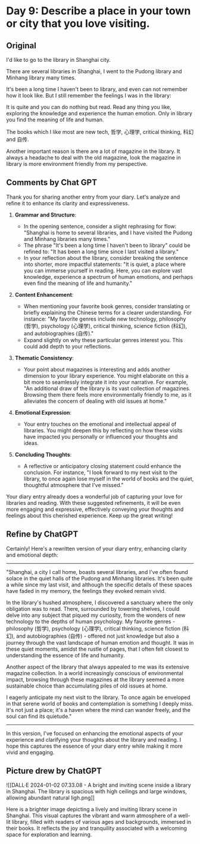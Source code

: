 # **Day 9:** Describe a place in your town or city that you love visiting.

## Original
I'd like to go to the library in Shanghai city.

There are several libraries in Shanghai, I went to the Pudong library and Minhang library many times. 

It's been a long time I haven't been to library, and even can not remember how it look like. But I still remember the feelings I was in the library: 

It is quite and you can do nothing but read. Read any thing you like, exploring the knowledge and experience the human emotion. Only in library you find the meaning of life and human.

The books which I like most are new tech, 哲学, 心理学, critical thinking, 科幻 and 自传.

Another important reason is there are a lot of magazine in the library. It always a headache to deal with the old magazine, look the magazine in library is more environment friendly from my perspective.

## Comments by Chat GPT
Thank you for sharing another entry from your diary. Let's analyze and refine it to enhance its clarity and expressiveness.

1. **Grammar and Structure**:
    
    - In the opening sentence, consider a slight rephrasing for flow: "Shanghai is home to several libraries, and I have visited the Pudong and Minhang libraries many times."
    - The phrase "It's been a long time I haven't been to library" could be refined to: "It has been a long time since I last visited a library."
    - In your reflection about the library, consider breaking the sentence into shorter, more impactful statements: "It is quiet, a place where you can immerse yourself in reading. Here, you can explore vast knowledge, experience a spectrum of human emotions, and perhaps even find the meaning of life and humanity."
2. **Content Enhancement**:
    
    - When mentioning your favorite book genres, consider translating or briefly explaining the Chinese terms for a clearer understanding. For instance: "My favorite genres include new technology, philosophy (哲学), psychology (心理学), critical thinking, science fiction (科幻), and autobiographies (自传)."
    - Expand slightly on why these particular genres interest you. This could add depth to your reflections.
3. **Thematic Consistency**:
    
    - Your point about magazines is interesting and adds another dimension to your library experience. You might elaborate on this a bit more to seamlessly integrate it into your narrative. For example, "An additional draw of the library is its vast collection of magazines. Browsing them there feels more environmentally friendly to me, as it alleviates the concern of dealing with old issues at home."
4. **Emotional Expression**:
    
    - Your entry touches on the emotional and intellectual appeal of libraries. You might deepen this by reflecting on how these visits have impacted you personally or influenced your thoughts and ideas.
5. **Concluding Thoughts**:
    
    - A reflective or anticipatory closing statement could enhance the conclusion. For instance, "I look forward to my next visit to the library, to once again lose myself in the world of books and the quiet, thoughtful atmosphere that I've missed."

Your diary entry already does a wonderful job of capturing your love for libraries and reading. With these suggested refinements, it will be even more engaging and expressive, effectively conveying your thoughts and feelings about this cherished experience. Keep up the great writing!

## Refine by ChatGPT
Certainly! Here's a rewritten version of your diary entry, enhancing clarity and emotional depth:

---

"Shanghai, a city I call home, boasts several libraries, and I've often found solace in the quiet halls of the Pudong and Minhang libraries. It's been quite a while since my last visit, and although the specific details of these spaces have faded in my memory, the feelings they evoked remain vivid.

In the library's hushed atmosphere, I discovered a sanctuary where the only obligation was to read. There, surrounded by towering shelves, I could delve into any subject that piqued my curiosity, from the wonders of new technology to the depths of human psychology. My favorite genres - philosophy (哲学), psychology (心理学), critical thinking, science fiction (科幻), and autobiographies (自传) - offered not just knowledge but also a journey through the vast landscape of human emotion and thought. It was in these quiet moments, amidst the rustle of pages, that I often felt closest to understanding the essence of life and humanity.

Another aspect of the library that always appealed to me was its extensive magazine collection. In a world increasingly conscious of environmental impact, browsing through these magazines at the library seemed a more sustainable choice than accumulating piles of old issues at home.

I eagerly anticipate my next visit to the library. To once again be enveloped in that serene world of books and contemplation is something I deeply miss. It's not just a place; it's a haven where the mind can wander freely, and the soul can find its quietude."

---

In this version, I've focused on enhancing the emotional aspects of your experience and clarifying your thoughts about the library and reading. I hope this captures the essence of your diary entry while making it more vivid and engaging.

## Picture drew by ChatGPT
  
![[DALL·E 2024-01-02 07.33.08 - A bright and inviting scene inside a library in Shanghai. The library is spacious with high ceilings and large windows, allowing abundant natural ligh.png]]

Here is a brighter image depicting a lively and inviting library scene in Shanghai. This visual captures the vibrant and warm atmosphere of a well-lit library, filled with readers of various ages and backgrounds, immersed in their books. It reflects the joy and tranquility associated with a welcoming space for exploration and learning.




